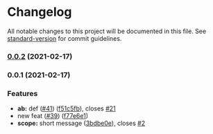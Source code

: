 # Changelog

All notable changes to this project will be documented in this file. See [standard-version](https://github.com/conventional-changelog/standard-version) for commit guidelines.

### [0.0.2](https://github.com/whichwit/platform/compare/v0.0.1...v0.0.2) (2021-02-17)

### 0.0.1 (2021-02-17)


### Features

* **ab:** def ([#41](https://github.com/whichwit/platform/issues/41)) ([f51c5fb](https://github.com/whichwit/platform/commit/f51c5fbc1c6bb5f12ad6e93deff94ccc799efe40)), closes [#21](https://github.com/whichwit/platform/issues/21)
* new feat ([#39](https://github.com/whichwit/platform/issues/39)) ([f77e6e1](https://github.com/whichwit/platform/commit/f77e6e196218ec56c22efb295079dfd71de56ceb))
* **scope:** short message ([3bdbe0e](https://github.com/whichwit/platform/commit/3bdbe0e50ff8a8771a3a8d119adf67813682a197)), closes [#2](https://github.com/whichwit/platform/issues/2)

